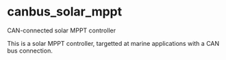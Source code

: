 # canbus_solar_mppt
CAN-connected solar MPPT controller

This is a solar MPPT controller, targetted at marine applications with a CAN bus connection.
